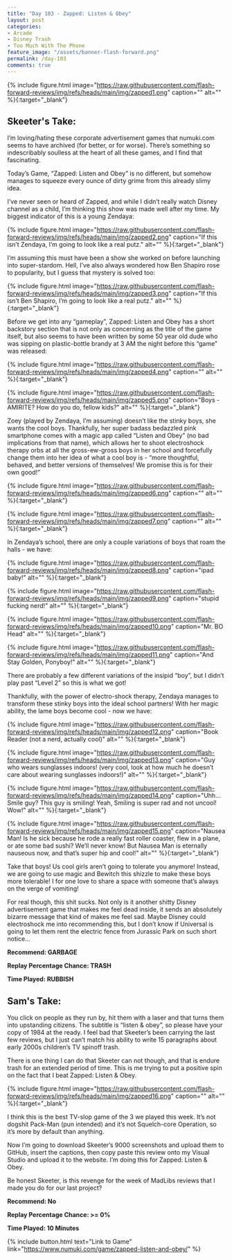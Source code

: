```yaml
---
title: "Day 103 - Zapped: Listen & Obey"
layout: post
categories:
- Arcade
- Disney Trash
- Too Much With The Phone
feature_image: "/assets/banner-flash-forward.png"
permalink: /day-103
comments: true
---
```


{% include figure.html image="https://raw.githubusercontent.com/flash-forward-reviews/img/refs/heads/main/img/zapped1.png" caption="" alt="" %}{:target="_blank"}

## Skeeter's Take:

I’m loving/hating these corporate advertisement games that numuki.com seems to have archived (for better, or for worse). There’s something so indescribably soulless at the heart of all these games, and I find that fascinating. 

Today’s Game, “Zapped: Listen and Obey” is no different, but somehow manages to squeeze every ounce of dirty grime from this already slimy idea. 

I’ve never seen or heard of Zapped, and while I didn’t really watch Disney channel as a child, I’m thinking this show was made well after my time. My biggest indicator of this is a young Zendaya:

{% include figure.html image="https://raw.githubusercontent.com/flash-forward-reviews/img/refs/heads/main/img/zapped2.png" caption="If this isn’t Zendaya, I’m going to look like a real putz." alt="" %}{:target="_blank"}

I’m assuming this must have been a show she worked on before launching into super-stardom. 
Hell, I’ve also always wondered how Ben Shapiro rose to popularity, but I guess that mystery is solved too:

{% include figure.html image="https://raw.githubusercontent.com/flash-forward-reviews/img/refs/heads/main/img/zapped3.png" caption="If this isn’t Ben Shapiro, I’m going to look like a real putz." alt="" %}{:target="_blank"}

Before we get into any “gameplay”, Zapped: Listen and Obey has a short backstory section that is not only as concerning as the title of the game itself, but also seems to have been written by some 50 year old dude who was sipping on plastic-bottle brandy at 3 AM the night before this “game” was released:

{% include figure.html image="https://raw.githubusercontent.com/flash-forward-reviews/img/refs/heads/main/img/zapped4.png" caption="" alt="" %}{:target="_blank"}

{% include figure.html image="https://raw.githubusercontent.com/flash-forward-reviews/img/refs/heads/main/img/zapped5.png" caption="Boys - AMIRITE? How do you do, fellow kids?" alt="" %}{:target="_blank"}

Zoey (played by Zendaya, I’m assuming) doesn’t like the stinky boys, she wants the cool boys. Thankfully, her super badass bedazzled pink smartphone comes with a magic app called “Listen and Obey” (no bad implications from that name), which allows her to shoot electroshock therapy orbs at all the gross-ew-gross boys in her school and forcefully change them into her idea of what a cool boy is - “more thoughtful, behaved, and better versions of themselves! We promise this is for their own good!”

{% include figure.html image="https://raw.githubusercontent.com/flash-forward-reviews/img/refs/heads/main/img/zapped6.png" caption="" alt="" %}{:target="_blank"}

{% include figure.html image="https://raw.githubusercontent.com/flash-forward-reviews/img/refs/heads/main/img/zapped7.png" caption="" alt="" %}{:target="_blank"}

In Zendaya’s school, there are only a couple variations of boys that roam the halls - we have:

{% include figure.html image="https://raw.githubusercontent.com/flash-forward-reviews/img/refs/heads/main/img/zapped8.png" caption="ipad baby!" alt="" %}{:target="_blank"}

{% include figure.html image="https://raw.githubusercontent.com/flash-forward-reviews/img/refs/heads/main/img/zapped9.png" caption="stupid fucking nerd!" alt="" %}{:target="_blank"}

{% include figure.html image="https://raw.githubusercontent.com/flash-forward-reviews/img/refs/heads/main/img/zapped10.png" caption="Mr. BO Head" alt="" %}{:target="_blank"}

{% include figure.html image="https://raw.githubusercontent.com/flash-forward-reviews/img/refs/heads/main/img/zapped11.png" caption="And Stay Golden, Ponyboy!" alt="" %}{:target="_blank"}

There are probably a few different variations of the insipid “boy”, but I didn’t play past “Level 2” so this is what we got!

Thankfully, with the power of electro-shock therapy, Zendaya manages to transform these stinky boys into the ideal school partners! With her magic ability, the lame boys become cool - now we have:

{% include figure.html image="https://raw.githubusercontent.com/flash-forward-reviews/img/refs/heads/main/img/zapped12.png" caption="Book Reader (not a nerd, actually cool)" alt="" %}{:target="_blank"}

{% include figure.html image="https://raw.githubusercontent.com/flash-forward-reviews/img/refs/heads/main/img/zapped13.png" caption="Guy who wears sunglasses indoors! (very cool, look at how much he doesn’t care about wearing sunglasses indoors!)" alt="" %}{:target="_blank"}

{% include figure.html image="https://raw.githubusercontent.com/flash-forward-reviews/img/refs/heads/main/img/zapped14.png" caption="Uhh… Smile guy? This guy is smiling! Yeah, Smiling is super rad and not uncool! Wow!" alt="" %}{:target="_blank"}

{% include figure.html image="https://raw.githubusercontent.com/flash-forward-reviews/img/refs/heads/main/img/zapped15.png" caption="Nausea Man! Is he sick because he rode a really fast roller coaster, flew in a plane, or ate some bad sushi? We’ll never know! But Nausea Man is eternally nauseous now, and that’s super hip and cool!" alt="" %}{:target="_blank"}

Take that boys! Us cool girls aren’t going to tolerate you anymore! Instead, we are going to use magic and Bewitch this shizzle to make these boys more tolerable! I for one love to share a space with someone that’s always on the verge of vomiting!

For real though, this shit sucks. Not only is it another shitty Disney advertisement game that makes me feel dead inside, it sends an absolutely bizarre message that kind of makes me feel sad. Maybe Disney could electroshock me into recommending this, but I don’t know if Universal is going to let them rent the electric fence from Jurassic Park on such short notice…

**Recommend: GARBAGE**

**Replay Percentage Chance: TRASH**

**Time Played: RUBBISH**

## Sam's Take:

You click on people as they run by, hit them with a laser and that turns them into upstanding citizens. The subtitle is “listen & obey”, so please have your copy of 1984 at the ready. I feel bad that Skeeter’s been carrying the last few reviews, but I just can’t match his ability to write 15 paragraphs about early 2000s children’s TV spinoff trash.

There is one thing I can do that Skeeter can not though, and that is endure trash for an extended period of time. This is me trying to put a positive spin on the fact that I beat Zapped: Listen & Obey.

{% include figure.html image="https://raw.githubusercontent.com/flash-forward-reviews/img/refs/heads/main/img/zapped16.png" caption="" alt="" %}{:target="_blank"}

I think this is the best TV-slop game of the 3 we played this week. It’s not dogshit Pack-Man (pun intended) and it’s not Squelch-core Operation, so it’s more by default than anything.

Now I’m going to download Skeeter’s 9000 screenshots and upload them to GitHub, insert the captions, then copy paste this review onto my Visual Studio and upload it to the website. I’m doing this for Zapped: Listen & Obey.

Be honest Skeeter, is this revenge for the week of MadLibs reviews that I made you do for our last project?

**Recommend: No**

**Replay Percentage Chance:  >= 0%**

**Time Played: 10 Minutes**

{% include button.html text="Link to Game" link="https://www.numuki.com/game/zapped-listen-and-obey/" %}